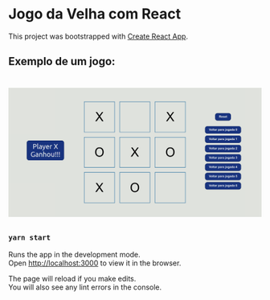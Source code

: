 # Jogo da Velha com React

This project was bootstrapped with [Create React App](https://github.com/facebook/create-react-app).

## Exemplo de um jogo:

<h1 align="center">
    <img alt="Game" title="Game" src="./.github/game.png" />
</h1>

### `yarn start`

Runs the app in the development mode.\
Open [http://localhost:3000](http://localhost:3000) to view it in the browser.

The page will reload if you make edits.\
You will also see any lint errors in the console.
